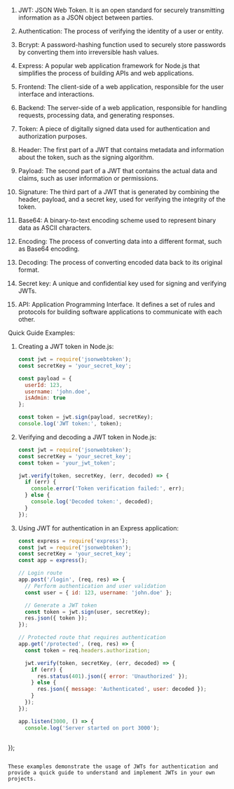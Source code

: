 1. JWT: JSON Web Token. It is an open standard for securely transmitting information as a JSON object between parties.

2. Authentication: The process of verifying the identity of a user or entity.

3. Bcrypt: A password-hashing function used to securely store passwords by converting them into irreversible hash values.

4. Express: A popular web application framework for Node.js that simplifies the process of building APIs and web applications.

5. Frontend: The client-side of a web application, responsible for the user interface and interactions.

6. Backend: The server-side of a web application, responsible for handling requests, processing data, and generating responses.

7. Token: A piece of digitally signed data used for authentication and authorization purposes.

8. Header: The first part of a JWT that contains metadata and information about the token, such as the signing algorithm.

9. Payload: The second part of a JWT that contains the actual data and claims, such as user information or permissions.

10. Signature: The third part of a JWT that is generated by combining the header, payload, and a secret key, used for verifying the integrity of the token.

11. Base64: A binary-to-text encoding scheme used to represent binary data as ASCII characters.

12. Encoding: The process of converting data into a different format, such as Base64 encoding.

13. Decoding: The process of converting encoded data back to its original format.

14. Secret key: A unique and confidential key used for signing and verifying JWTs.

15. API: Application Programming Interface. It defines a set of rules and protocols for building software applications to communicate with each other.

Quick Guide Examples:

1. Creating a JWT token in Node.js:
   ```javascript
   const jwt = require('jsonwebtoken');
   const secretKey = 'your_secret_key';

   const payload = {
     userId: 123,
     username: 'john.doe',
     isAdmin: true
   };

   const token = jwt.sign(payload, secretKey);
   console.log('JWT token:', token);
   ```

2. Verifying and decoding a JWT token in Node.js:
   ```javascript
   const jwt = require('jsonwebtoken');
   const secretKey = 'your_secret_key';
   const token = 'your_jwt_token';

   jwt.verify(token, secretKey, (err, decoded) => {
     if (err) {
       console.error('Token verification failed:', err);
     } else {
       console.log('Decoded token:', decoded);
     }
   });
   ```

3. Using JWT for authentication in an Express application:
   ```javascript
   const express = require('express');
   const jwt = require('jsonwebtoken');
   const secretKey = 'your_secret_key';
   const app = express();

   // Login route
   app.post('/login', (req, res) => {
     // Perform authentication and user validation
     const user = { id: 123, username: 'john.doe' };

     // Generate a JWT token
     const token = jwt.sign(user, secretKey);
     res.json({ token });
   });

   // Protected route that requires authentication
   app.get('/protected', (req, res) => {
     const token = req.headers.authorization;

     jwt.verify(token, secretKey, (err, decoded) => {
       if (err) {
         res.status(401).json({ error: 'Unauthorized' });
       } else {
         res.json({ message: 'Authenticated', user: decoded });
       }
     });
   });

   app.listen(3000, () => {
     console.log('Server started on port 3000');
  

 });
   ```

These examples demonstrate the usage of JWTs for authentication and provide a quick guide to understand and implement JWTs in your own projects.